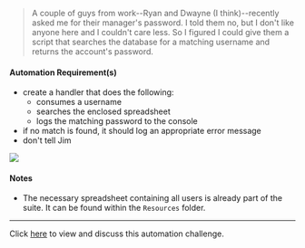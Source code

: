 > A couple of guys from work--Ryan and Dwayne (I think)--recently asked me for their manager's password. I told them no, but I don't like anyone here and I couldn't care less. So I figured I could give them a script that searches the database for a matching username and returns the account's password.

#### Automation Requirement(s)
- create a handler that does the following:
    - consumes a username
    - searches the enclosed spreadsheet
    - logs the matching password to the console
- if no match is found, it should log an appropriate error message
- don't tell Jim

<img src="https://user-images.githubusercontent.com/4438390/104669593-5675fe80-56a8-11eb-89c0-c22844a40eb0.gif">

#### Notes
- The necessary spreadsheet containing all users is already part of the suite. It can be found within the `Resources` folder.

---

Click [here](https://github.com/TestPlant/sensetalk-solutions/discussions/5) to view and discuss this automation challenge.
